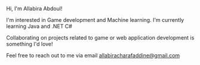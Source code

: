 Hi, I'm Allabira Abdoul!

I'm interested in Game development and Machine learning. 
I'm currently learning Java and .NET C#

Collaborating on projects related to game or web application development is something I'd love!

Feel free to reach out to me via email allabiracharafaddine@gmail.com


<!---
Allabira-Abdoul/Allabira-Abdoul is a ✨ special ✨ repository because its `README.md` (this file) appears on your GitHub profile.
You can click the Preview link to take a look at your changes.
- 👋 Hi, I’m @Allabira-Abdoul
- 👀 I’m interested in ...
- 🌱 I’m currently learning ...
- 💞️ I’m looking to collaborate on ...
- 📫 How to reach me ...
- 😄 Pronouns: ...
- ⚡ Fun fact: ...
--->
